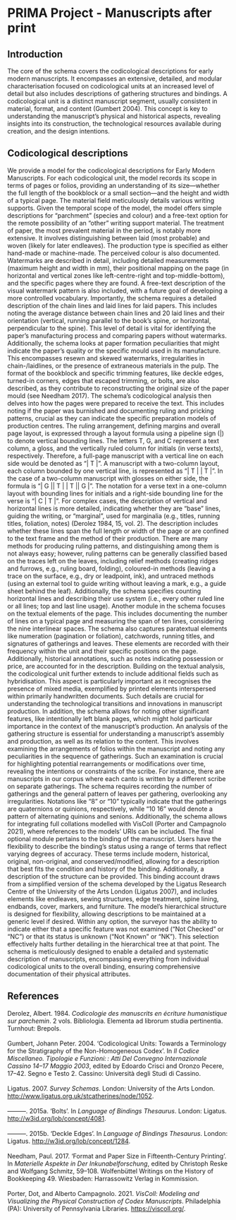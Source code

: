 # PRIMA Project - Manuscripts after print

## Introduction
The core of the schema covers the codicological descriptions for early modern manuscripts. It encompasses an extensive, detailed, and modular characterisation focused on codicological units at an increased level of detail but also includes descriptions of gathering structures and bindings. A codicological unit is a distinct manuscript segment, usually consistent in material, format, and content (Gumbert 2004). This concept is key to understanding the manuscript’s physical and historical aspects, revealing insights into its construction, the technological resources available during creation, and the design intentions. 

## Codicological descriptions
We provide a model for the codicological descriptions for Early Modern Manuscripts. For each codicological unit, the model records its scope in terms of pages or folios, providing an understanding of its size—whether the full length of the bookblock or a small section—and the height and width of a typical page. The material field meticulously details various writing supports. Given the temporal scope of the model, the model offers simple descriptions for “parchment” (species and colour) and a free-text option for the remote possibility of an “other” writing support material. The treatment of paper, the most prevalent material in the period, is notably more extensive. It involves distinguishing between laid (most probable) and woven (likely for later endleaves). The production type is specified as either hand-made or machine-made. The perceived colour is also documented.
Watermarks are described in detail, including detailed measurements (maximum height and width in mm), their positional mapping on the page (in horizontal and vertical zones like left-centre-right and top-middle-bottom), and the specific pages where they are found. A free-text description of the visual watermark pattern is also included, with a future goal of developing a more controlled vocabulary. Importantly, the schema requires a detailed description of the chain lines and laid lines for laid papers. This includes noting the average distance between chain lines and 20 laid lines and their orientation (vertical, running parallel to the book’s spine, or horizontal, perpendicular to the spine). This level of detail is vital for identifying the paper’s manufacturing process and comparing papers without watermarks.
Additionally, the schema looks at paper formation peculiarities that might indicate the paper’s quality or the specific mould used in its manufacture. This encompasses resewn and skewed watermarks, irregularities in chain-/laidlines, or the presence of extraneous materials in the pulp. The format of the bookblock and specific trimming features, like deckle edges,  turned-in corners, edges that escaped trimming, or bolts,  are also described, as they contribute to reconstructing the original size of the paper mould (see Needham 2017).
The schema’s codicological analysis then delves into how the pages were prepared to receive the text. This includes noting if the paper was burnished and documenting ruling and pricking patterns, crucial as they can indicate the specific preparation models of production centres. The ruling arrangement, defining margins and overall page layout, is expressed through a layout formula using a pipeline sign (|) to denote vertical bounding lines. The letters T, G, and C represent a text column, a gloss, and the vertically ruled column for initials (in verse texts), respectively. Therefore, a full-page manuscript with a vertical line on each side would be denoted as “| T |”. A manuscript with a two-column layout, each column bounded by one vertical line, is represented as “| T | | T |”. In the case of a two-column manuscript with glosses on either side, the formula is “| G || T | | T || G |”. The notation for a verse text in a one-column layout with bounding lines for initials and a right-side bounding line for the verse is “| C | T |”.
For complex cases, the description of vertical and horizontal lines is more detailed, indicating whether they are “base” lines, guiding the writing, or “marginal”, used for marginalia (e.g., titles, running titles, foliation, notes) (Derolez 1984, 15, vol. 2). The description includes whether these lines span the full length or width of the page or are confined to the text frame and the method of their production. There are many methods for producing ruling patterns, and distinguishing among them is not always easy; however, ruling patterns can be generally classified based on the traces left on the leaves, including relief methods (creating ridges and furrows, e.g., ruling board, folding), coloured-in methods (leaving a trace on the surface, e.g., dry or leadpoint, ink), and untraced methods (using an external tool to guide writing without leaving a mark, e.g., a guide sheet behind the leaf). Additionally, the schema specifies counting horizontal lines and describing their use system (i.e., every other ruled line or all lines; top and last line usage).
Another module in the schema focuses on the textual elements of the page. This includes documenting the number of lines on a typical page and measuring the span of ten lines, considering the nine interlinear spaces. The schema also captures paratextual elements like numeration (pagination or foliation), catchwords, running titles, and signatures of gatherings and leaves. These elements are recorded with their frequency within the unit and their specific positions on the page. Additionally, historical annotations, such as notes indicating possession or price, are accounted for in the description.
Building on the textual analysis, the codicological unit further extends to include additional fields such as hybridisation. This aspect is particularly important as it recognises the presence of mixed media, exemplified by printed elements interspersed within primarily handwritten documents. Such details are crucial for understanding the technological transitions and innovations in manuscript production. In addition, the schema allows for noting other significant features, like intentionally left blank pages, which might hold particular importance in the context of the manuscript’s production.
An analysis of the gathering structure is essential for understanding a manuscript’s assembly and production, as well as its relation to the content. This involves examining the arrangements of folios within the manuscript and noting any peculiarities in the sequence of gatherings. Such an examination is crucial for highlighting potential rearrangements or modifications over time, revealing the intentions or constraints of the scribe. For instance, there are manuscripts in our corpus where each canto is written by a different scribe on separate gatherings. The schema requires recording the number of gatherings and the general pattern of leaves per gathering, overlooking any irregularities. Notations like “8” or “10” typically indicate that the gatherings are quaternions or quinions, respectively, while “10 16” would denote a pattern of alternating quinions and senions. Additionally, the schema allows for integrating full collations modelled with VisColl (Porter and Campagnolo 2021), where references to the models’ URIs can be included.
The final optional module pertains to the binding of the manuscript. Users have the flexibility to describe the binding’s status using a range of terms that reflect varying degrees of accuracy. These terms include modern, historical, original, non-original, and conserved/modified, allowing for a description that best fits the condition and history of the binding. Additionally, a description of the structure can be provided. This binding account draws from a simplified version of the schema developed by the Ligatus Research Centre of the University of the Arts London (Ligatus 2007), and includes elements like endleaves, sewing structures, edge treatment, spine lining, endbands, cover, markers, and furniture.
The model’s hierarchical structure is designed for flexibility, allowing descriptions to be maintained at a generic level if desired. Within any option, the surveyor has the ability to indicate either that a specific feature was not examined (“Not Checked” or “NC”) or that its status is unknown (“Not Known” or “NK”). This selection effectively halts further detailing in the hierarchical tree at that point.
The schema is meticulously designed to enable a detailed and systematic description of manuscripts, encompassing everything from individual codicological units to the overall binding, ensuring comprehensive documentation of their physical attributes. 

## References
Derolez, Albert. 1984. *Codicologie des manuscrits en écriture humanistique sur parchemin*. 2 vols. Bibliologia. Elementa ad librorum studia pertinentia. Turnhout: Brepols.  
<br>
Gumbert, Johann Peter. 2004. ‘Codicological Units: Towards a Terminology for the Stratigraphy of the Non-Homogeneous Codex’. In *Il Codice Miscellaneo. Tipologie e Funzioni: : Atti Del Convegno Internazionale Cassino 14–17 Maggio 2003*, edited by Edoardo Crisci and Oronzo Pecere, 17–42. Segno e Testo 2. Cassino: Università degli Studi di Cassino.  
<br>
Ligatus. 2007. *Survey Schemas*. London: University of the Arts London. http://www.ligatus.org.uk/stcatherines/node/1052.  
<br>
———. 2015a. ‘Bolts’. In *Language of Bindings Thesaurus*. London: Ligatus. http://w3id.org/lob/concept/4081.  
<br>
———. 2015b. ‘Deckle Edges’. In *Language of Bindings Thesaurus*. London: Ligatus. http://w3id.org/lob/concept/1284.  
<br>
Needham, Paul. 2017. ‘Format and Paper Size in Fifteenth-Century Printing’. In *Materielle Aspekte in Der Inkunabelforschung*, edited by Christoph Reske and Wolfgang Schmitz, 59–108. Wolfenbüttel Writings on the History of Bookkeeping 49. Wiesbaden: Harrassowitz Verlag in Kommission.  
<br>
Porter, Dot, and Alberto Campagnolo. 2021. *VisColl: Modeling and Visualizing the Physical Construction of Codex Manuscripts*. Philadelphia (PA): University of Pennsylvania Libraries. https://viscoll.org/.  



